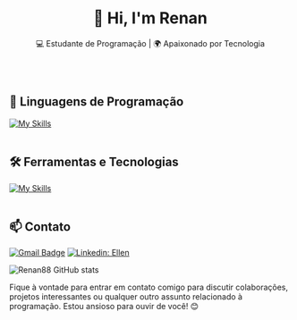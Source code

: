 <h1 align="center">👋 Hi, I'm Renan</h1>

<p align="center">
  💻 Estudante de Programação | 🌍 Apaixonado por Tecnologia
</p><br><br>


## 🚀 Linguagens de Programação
[![My Skills](https://skillicons.dev/icons?i=java,kotlin,python,javascript,c,php)](https://skillicons.dev)<br><br>

## 🛠️ Ferramentas e Tecnologias
[![My Skills](https://skillicons.dev/icons?i=vscode,eclipse,mysql,bootstrap,git,github,wordpress)](https://skillicons.dev)<br><br>

## 📫 Contato

[![Gmail Badge](https://img.shields.io/badge/-renan.infosystem@gmail.com-006bed?style=flat-square&logo=Gmail&logoColor=white&link=mailto:{renan.infosystem@gmail.com})](mailto:{renan.infosystem@gmail.com})
[![Linkedin: Ellen](https://img.shields.io/badge/-renan.lf-blue?style=flat-square&logo=Linkedin&logoColor=white&link=https://www.linkedin.com/in/renan.lf/)](https://www.linkedin.com/in/renan.lf/)


![Renan88 GitHub stats](https://github-readme-stats.vercel.app/api?username=renan88&show_icons=true&theme=radical)

Fique à vontade para entrar em contato comigo para discutir colaborações, projetos interessantes ou qualquer outro assunto relacionado à programação. Estou ansioso para ouvir de você! 😊 <br><br>
